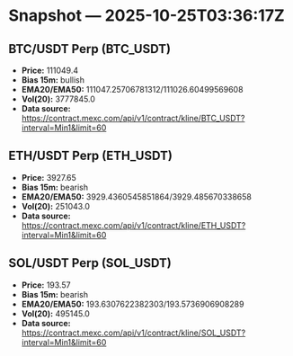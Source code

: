 # Snapshot — 2025-10-25T03:36:17Z

## BTC/USDT Perp (BTC_USDT)
- **Price:** 111049.4
- **Bias 15m:** bullish
- **EMA20/EMA50:** 111047.25706781312/111026.60499569608
- **Vol(20):** 3777845.0
- **Data source:** https://contract.mexc.com/api/v1/contract/kline/BTC_USDT?interval=Min1&limit=60

## ETH/USDT Perp (ETH_USDT)
- **Price:** 3927.65
- **Bias 15m:** bearish
- **EMA20/EMA50:** 3929.4360545851864/3929.485670338658
- **Vol(20):** 251043.0
- **Data source:** https://contract.mexc.com/api/v1/contract/kline/ETH_USDT?interval=Min1&limit=60

## SOL/USDT Perp (SOL_USDT)
- **Price:** 193.57
- **Bias 15m:** bearish
- **EMA20/EMA50:** 193.6307622382303/193.5736906908289
- **Vol(20):** 495145.0
- **Data source:** https://contract.mexc.com/api/v1/contract/kline/SOL_USDT?interval=Min1&limit=60
